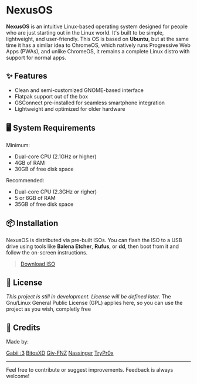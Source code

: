 # NexusOS

**NexusOS** is an intuitive Linux-based operating system designed for people who are just starting out in the Linux world. It's built to be simple, lightweight, and user-friendly.
This OS is based on **Ubuntu**, but at the same time it has a similar idea to ChromeOS, which natively runs Progressive Web Apps (PWAs), and unlike ChromeOS, it remains a complete Linux distro with support for normal apps.

## ✨ Features

- Clean and semi-customized GNOME-based interface
- Flatpak support out of the box
- GSConnect pre-installed for seamless smartphone integration
- Lightweight and optimized for older hardware

## 🖥️ System Requirements

Minimum:
- Dual-core CPU (2.1GHz or higher)
- 4GB of RAM
- 30GB of free disk space

Recommended:
- Dual-core CPU (2.3GHz or righer)
- 5 or 6GB of RAM
- 35GB of free disk space

## 📦 Installation

NexusOS is distributed via pre-built ISOs. You can flash the ISO to a USB drive using tools like **Balena Etcher**, **Rufus**, or **dd**, then boot from it and follow the on-screen instructions.

> [Download ISO](http://nexusproject.vercel.app/download/)

## 📃 License

_This project is still in development. License will be defined later._
The Gnu/Linux General Public License (GPL) applies here, so you can use the project as you wish, completly free

## 👥 Credits

Made by:

[Gabii :3](https://github.com/Guii1161)
[BitosXD](https://github.com/oByteszOficial)
[Giv-FNZ](https://github.com/GiovaniFZ)
[Nassinger](https://github.com/im-nassinger)
[TryPr0x](https://github.com/trypr0x)

---

Feel free to contribute or suggest improvements. Feedback is always welcome!
